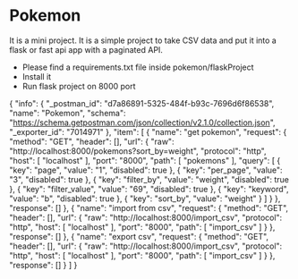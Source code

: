 # Pokemon
It is a mini project. It is a simple project to take CSV data and put it into a flask or fast api app with a paginated API.

- Please find a requirements.txt file inside pokemon/flaskProject
- Install it
- Run flask project on 8000 port



{
	"info": {
		"_postman_id": "d7a86891-5325-484f-b93c-7696d6f86538",
		"name": "Pokemon",
		"schema": "https://schema.getpostman.com/json/collection/v2.1.0/collection.json",
		"_exporter_id": "7014971"
	},
	"item": [
		{
			"name": "get pokemon",
			"request": {
				"method": "GET",
				"header": [],
				"url": {
					"raw": "http://localhost:8000/pokemons?sort_by=weight",
					"protocol": "http",
					"host": [
						"localhost"
					],
					"port": "8000",
					"path": [
						"pokemons"
					],
					"query": [
						{
							"key": "page",
							"value": "1",
							"disabled": true
						},
						{
							"key": "per_page",
							"value": "3",
							"disabled": true
						},
						{
							"key": "filter_by",
							"value": "weight",
							"disabled": true
						},
						{
							"key": "filter_value",
							"value": "69",
							"disabled": true
						},
						{
							"key": "keyword",
							"value": "b",
							"disabled": true
						},
						{
							"key": "sort_by",
							"value": "weight"
						}
					]
				}
			},
			"response": []
		},
		{
			"name": "import from csv",
			"request": {
				"method": "GET",
				"header": [],
				"url": {
					"raw": "http://localhost:8000/import_csv",
					"protocol": "http",
					"host": [
						"localhost"
					],
					"port": "8000",
					"path": [
						"import_csv"
					]
				}
			},
			"response": []
		},
		{
			"name": "export csv",
			"request": {
				"method": "GET",
				"header": [],
				"url": {
					"raw": "http://localhost:8000/import_csv",
					"protocol": "http",
					"host": [
						"localhost"
					],
					"port": "8000",
					"path": [
						"import_csv"
					]
				}
			},
			"response": []
		}
	]
}
